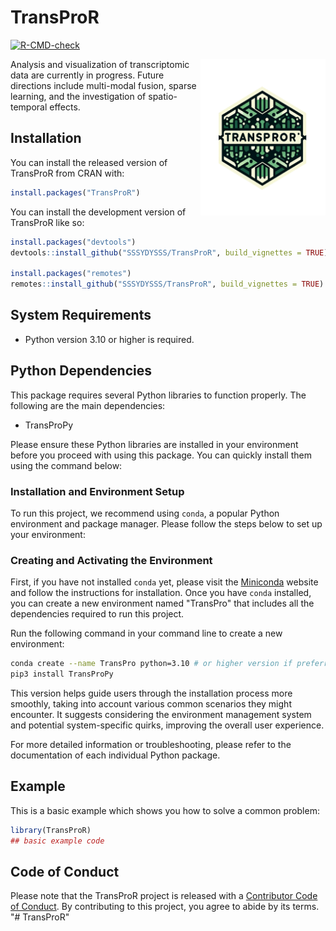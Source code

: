 # TransProR
[![R-CMD-check](https://github.com/SSSYDYSSS/TransProR/workflows/R-CMD-check/badge.svg)](https://github.com/SSSYDYSSS/TransProR/actions)
<!-- badges: start -->

<!-- badges: end -->

<img src="vignettes/image/TransProR_rlogo.png" alt="TransProR Logo" width="200" height="250" align="right">
Analysis and visualization of transcriptomic data are currently in progress. Future directions include multi-modal fusion, sparse learning, and the investigation of spatio-temporal effects.

## Installation

You can install the released version of TransProR from CRAN with:

``` r
install.packages("TransProR")
```

You can install the development version of TransProR like so:

``` r
install.packages("devtools")
devtools::install_github("SSSYDYSSS/TransProR", build_vignettes = TRUE)

install.packages("remotes")
remotes::install_github("SSSYDYSSS/TransProR", build_vignettes = TRUE)
```

## System Requirements

-   Python version 3.10 or higher is required.

## Python Dependencies

This package requires several Python libraries to function properly. The following are the main dependencies:

-   TransProPy

Please ensure these Python libraries are installed in your environment before you proceed with using this package. You can quickly install them using the command below:

### Installation and Environment Setup

To run this project, we recommend using `conda`, a popular Python environment and package manager. Please follow the steps below to set up your environment:

### Creating and Activating the Environment

First, if you have not installed `conda` yet, please visit the [Miniconda](https://docs.conda.io/en/latest/miniconda.html) website and follow the instructions for installation. Once you have `conda` installed, you can create a new environment named "TransPro" that includes all the dependencies required to run this project.

Run the following command in your command line to create a new environment:

``` bash
conda create --name TransPro python=3.10 # or higher version if preferred.
pip3 install TransProPy 
```

This version helps guide users through the installation process more smoothly, taking into account various common scenarios they might encounter. It suggests considering the environment management system and potential system-specific quirks, improving the overall user experience.

For more detailed information or troubleshooting, please refer to the documentation of each individual Python package.

## Example

This is a basic example which shows you how to solve a common problem:

``` r
library(TransProR)
## basic example code
```

## Code of Conduct

Please note that the TransProR project is released with a [Contributor Code of Conduct](https://contributor-covenant.org/version/2/1/CODE_OF_CONDUCT.html). By contributing to this project, you agree to abide by its terms. "\# TransProR"
